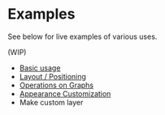 # Examples

See below for live examples of various uses.

(WIP)

- [Basic usage](./basic)
- [Layout / Positioning](./layout)
- [Operations on Graphs](./operation)
- [Appearance Customization](./appearance)
- Make custom layer
